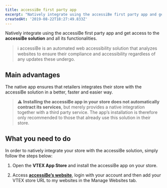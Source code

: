 ```yaml
---
title: accessiBe first party app 
excerpt: "Natively integrate using the accessiBe first party app and get access to the accessiBe solution and all its functionalities."
createdAt: '2019-08-22T18:27:49.833Z'
---
```


Natively integrate using the accessiBe first party app and get access to the **accessiBe solution** and all its functionalities.

> ℹ️ accessiBe is an automated web accessibility solution that analyzes websites to ensure their compliance and accessibility regardless of any updates these undergo.

## Main advantages

The native app ensures that retailers integrates their store with the accessiBe solution in a better, faster and easier way.

> ⚠️ **Installing the accessiBe app in your store does not automatically contract its services**, but merely provides a native integration together with a third party service. The app’s installation is therefore only recommended to those that already use this solution in their store.

## What you need to do

In order to natively integrate your store with the accessiBe solution, simply follow the steps below:

1. Open the **VTEX App Store** and install the accessiBe app on your store.

2. Access [**accessiBe’s website**](https://accessibe.com/), login with your account and then add your VTEX store URL to  my websites  in the  Manage Websites  tab.
